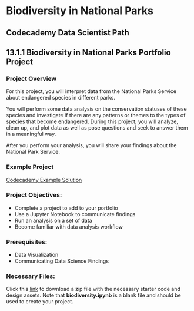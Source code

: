 # Biodiversity in National Parks
## Codecademy Data Scientist Path
## 13.1.1 Biodiversity in National Parks Portfolio Project
### Project Overview
For this project, you will interpret data from the National Parks Service about endangered species in different parks.

You will perform some data analysis on the conservation statuses of these species and investigate if there are any patterns or themes to the types of species that become endangered. During this project, you will analyze, clean up, and plot data as well as pose questions and seek to answer them in a meaningful way.

After you perform your analysis, you will share your findings about the National Park Service.

### Example Project
[Codecademy Example Solution](https://content.codecademy.com/PRO/paths/data-science/biodiversity-solution.zip)

### Project Objectives:
* Complete a project to add to your portfolio
* Use a Jupyter Notebook to communicate findings
* Run an analysis on a set of data
* Become familiar with data analysis workflow

### Prerequisites:
* Data Visualization
* Communicating Data Science Findings

### Necessary Files:
Click this [link](https://content.codecademy.com/PRO/paths/data-science/biodiversity-starter.zip) to download a zip file with the necessary starter code and design assets. Note that **biodiversity.ipynb** is a blank file and should be used to create your project.